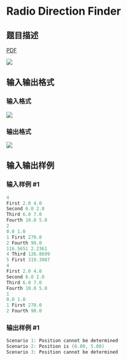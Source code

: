 # Radio Direction Finder

## 题目描述

[problemUrl]: https://uva.onlinejudge.org/index.php?option=com_onlinejudge&Itemid=8&category=4&page=show_problem&problem=153

[PDF](https://uva.onlinejudge.org/external/2/p217.pdf)

![](https://cdn.luogu.com.cn/upload/vjudge_pic/UVA217/0b08db1a73d11f996e1b476866210795b15d9ea9.png)

## 输入输出格式

### 输入格式

![](https://cdn.luogu.com.cn/upload/vjudge_pic/UVA217/c5f54fea1e8ff2ba4550117085716cdd93116448.png)

### 输出格式

![](https://cdn.luogu.com.cn/upload/vjudge_pic/UVA217/c411b4e223671bf0780b2ea867daaa01016c8d57.png)

## 输入输出样例

### 输入样例 #1

```cpp
4
First 2.0 4.0
Second 6.0 2.0
Third 6.0 7.0
Fourth 10.0 5.0
2
0.0 1.0
1 First 270.0
2 Fourth 90.0
116.5651 2.2361
4 Third 126.8699
5 First 319.3987
4
First 2.0 4.0
Second 6.0 2.0
Third 6.0 7.0
Fourth 10.0 5.0
1
0.0 1.0
1 First 270.0
2 Fourth 90.0
```


### 输出样例 #1

```cpp
Scenario 1: Position cannot be determined
Scenario 2: Position is (6.00, 5.00)
Scenario 3: Position cannot be determined
```


